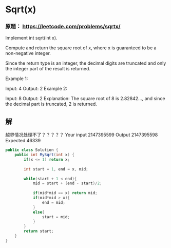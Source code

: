 # Sqrt(x)

### 原题： https://leetcode.com/problems/sqrtx/

Implement int sqrt(int x).

Compute and return the square root of x, where x is guaranteed to be a non-negative integer.

Since the return type is an integer, the decimal digits are truncated and only the integer part of the result is returned.

Example 1:

Input: 4
Output: 2
Example 2:

Input: 8
Output: 2
Explanation: The square root of 8 is 2.82842..., and since 
             the decimal part is truncated, 2 is returned.
             
## 解
越界情况处理不了？？？？？
Your input
2147395599
Output
2147395598
Expected
46339

```c#
public class Solution {
    public int MySqrt(int x) {
        if(x <= 1) return x;
        
        int start = 1, end = x, mid;
        
        while(start + 1 < end){
            mid = start + (end - start)/2;
            
            if(mid*mid == x) return mid;
            if(mid*mid > x){
                end = mid;
            }
            else{
                start = mid;
            }
        }
        return start;
    }
}

```



